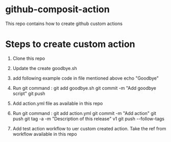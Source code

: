 # github-composit-action
This repo contains how to create github custom actions


# Steps to create custom action

1. Clone this repo 
2. Update the create goodbye.sh
3. add following example code in file mentioned above
  echo "Goodbye"
4. Run git command : 
    git add goodbye.sh
    git commit -m "Add goodbye script"
    git push
5. Add action.yml file as available in this repo
6. Run git command : 
    git add action.yml
    git commit -m "Add action"
    git push
    git tag -a -m "Description of this release" v1
    git push --follow-tags
 
 7. Add test action workflow to uer custom created action. Take the ref from workflow available in this repo
 


